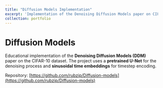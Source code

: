 ```yaml
---
title: "Diffusion Models Implementation"
excerpt: 'Implementation of the Denoising Diffusion Models paper on CIFAR-10, using a pretrained U-Net and sinusoidal time embeddings. <a href="https://github.com/rubzip/Diffusion-models" target="_blank">Code</a>'
collection: portfolio
---
```


# Diffusion Models

Educational implementation of the **Denoising Diffusion Models (DDM)** paper on the CIFAR-10 dataset. The project uses a **pretrained U-Net** for the denoising process and **sinusoidal time embeddings** for timestep encoding.

Repository: [https://github.com/rubzip/Diffusion-models](https://github.com/rubzip/Diffusion-models)
